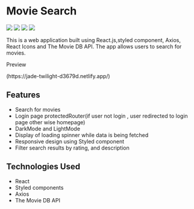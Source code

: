 <h1>Movie Search</h1>
<img src="https://github.com/shibilamjad/Netflix-clone/assets/144805618/c4202e0c-d6ed-4272-ac93-eac36fbd3976" /> 
<img src="https://github.com/shibilamjad/Netflix-clone/assets/144805618/7de6b17b-3d9d-4be8-a19c-67b3206953c5" />
<img src="https://github.com/shibilamjad/Netflix-clone/assets/144805618/cfef830a-52cf-4123-8165-5e896c19c68f" />
<img src="https://github.com/shibilamjad/Netflix-clone/assets/144805618/5435a64e-c33c-4b6a-b107-e06719b25ea8" /> 

<p>This is a web application built using React.js,styled component, Axios, React Icons and The Movie DB API. The app allows users to search for movies.</p>

<p>Preview</p>(https://jade-twilight-d3679d.netlify.app/)

<h2>Features
</h2>
<ul>
  <li>Search for movies</li>
  <li>Login page protectedRouter(if user not login , user redirected to login page other wise homepage)</li>
  <li>DarkMode and LightMode</li>
  <li>Display of loading spinner while data is being fetched</li>
  <li>Responsive design using Styled component</li>
  <li>Filter search results by  rating, and description</li>
</ul>
<h2>Technologies Used
</h2>
<ul>
  <li>React</li>
  <li>Styled components</li>
  <li>Axios</li>
  <li>The Movie DB API</li>
</ul>
